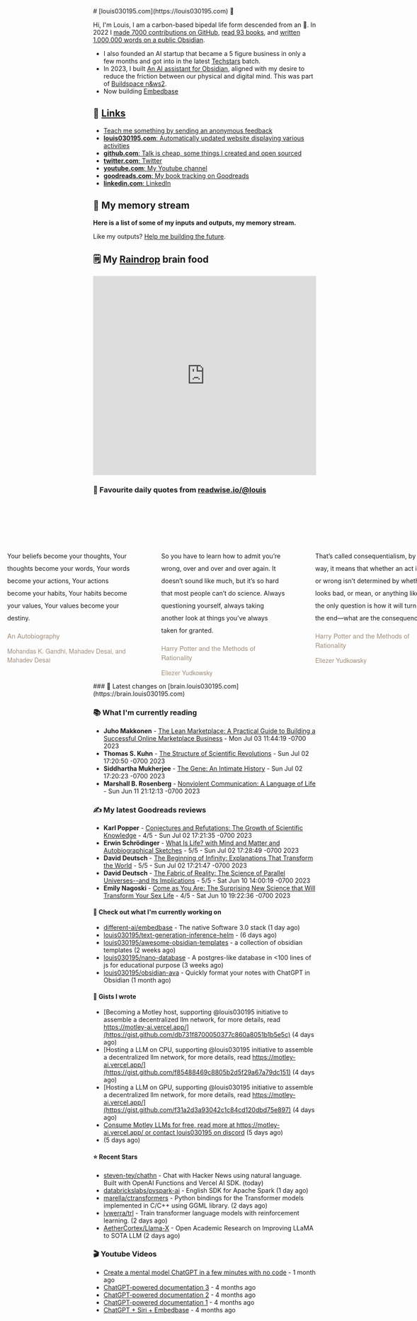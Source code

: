 <link rel="shortcut icon" href="/favicon.ico">
# [louis030195.com](https://louis030195.com) 🤔

Hi, I'm Louis, I am a carbon-based bipedal life form descended from an 🐒.
In 2022 I [made 7000 contributions on GitHub](https://github.com/louis030195), 
[read 93 books](https://www.goodreads.com/user/show/103091881-louis-beaumont), 
and [written 1.000,000 words on a public Obsidian](https://brain.louis030195.com).
- I also founded an AI startup that became a 5 figure business in only a few months and got into in the latest [Techstars](https://techstars.com) batch.
- In 2023, I built [An AI assistant for Obsidian](https://github.com/louis030195/obsidian-ava), aligned with my desire to reduce the friction between our physical and digital mind. This was part of [Buildspace n&ws2](https://buildspace.so).
- Now building [Embedbase](https://embedbase.xyz)

## 🔗 [Links](https://brain.louis030195.com/Links)

- [Teach me something by sending an anonymous feedback](https://www.admonymous.co/louis030195)
- [**louis030195.com**: Automatically updated website displaying various activities](https://louis030195.com)
- [**github.com**: Talk is cheap, some things I created and open sourced](https://github.com/louis030195)
- [**twitter.com**: Twitter](https://twitter.com/@louis030195)
- [**youtube.com**: My Youtube channel](https://www.youtube.com/channel/UCQyHp-A6Y4hwRt7qmi_TYOQ)
- [**goodreads.com**: My book tracking on Goodreads](https://www.goodreads.com/user/show/103091881-louis-beaumont)
- [**linkedin.com**: LinkedIn](https://www.linkedin.com/in/louis030195)

## 🌊 My memory stream

**Here is a list of some of my inputs and outputs, my memory stream.**

Like my outputs? [Help me building the future](https://www.linkedin.com/in/louis030195/).

## 🗒 My [Raindrop](https://raindrop.io) brain food

<iframe style="border: 0; width: 100%; height: 450px; background-color: transparent;" allowfullscreen frameborder="0" src="https://raindrop.io/louis030195/public-26885635/embed/sort=-created&theme=dark&hide=header%2Cadd"></iframe>

### 👋 Favourite daily quotes from [readwise.io/@louis](https://readwise.io/@louis)
<div class="some-highlights" style="display: flex;
  margin-left: -50vw;
  left: 50%;
  overflow-x: scroll;
  width: 100vw;
  position: relative; margin-top: 6rem;">
<div class="highlight-text" style="margin-left: auto; margin-right: auto; min-width: 280px; max-width: 540px; text-align: left; padding-left: 34px; padding-right: 34px; padding-top: 30px; padding-bottom: 12px; white-space: normal;">
<span style="background-color: transparent; line-height: 2; padding-bottom: 7px; padding-top: 3px; font-size: 14px; white-space: normal;">
          Your beliefs become your thoughts, 
Your thoughts become your words, 
Your words become your actions, 
Your actions become your habits, 
Your habits become your values, 
Your values become your destiny.
        </span>
<div style="font-family: Helvetica, Arial, sans-serif;">
<div style='font-size: 14px; margin-bottom: 0; margin-top: 10px; font-family: "Raleway", "HelveticaNeue", "Helvetica Neue", Helvetica, Arial, sans-serif; white-space: normal; font-display: swap;'>
<p style="margin-bottom: 0; font-size: 15px; margin-bottom: 2px; color: #9f8e7d">An Autobiography</p>
<p style="margin-bottom: 0; color: #9f8e7d">Mohandas K. Gandhi, Mahadev Desai, and  Mahadev Desai</p>
</div>
</div>
</div>
<div class="highlight-text" style="margin-left: auto; margin-right: auto; min-width: 280px; max-width: 540px; text-align: left; padding-left: 34px; padding-right: 34px; padding-top: 30px; padding-bottom: 12px; white-space: normal;">
<span style="background-color: transparent; line-height: 2; padding-bottom: 7px; padding-top: 3px; font-size: 14px; white-space: normal;">
          So you have to learn how to admit you’re wrong, over and over and over again. It doesn’t sound like much, but it’s so hard that most people can’t do science. Always questioning yourself, always taking another look at things you’ve always taken for granted.
        </span>
<div style="font-family: Helvetica, Arial, sans-serif;">
<div style='font-size: 14px; margin-bottom: 0; margin-top: 10px; font-family: "Raleway", "HelveticaNeue", "Helvetica Neue", Helvetica, Arial, sans-serif; white-space: normal; font-display: swap;'>
<p style="margin-bottom: 0; font-size: 15px; margin-bottom: 2px; color: #9f8e7d">Harry Potter and the Methods of Rationality</p>
<p style="margin-bottom: 0; color: #9f8e7d">Eliezer Yudkowsky</p>
</div>
</div>
</div>
<div class="highlight-text" style="margin-left: auto; margin-right: auto; min-width: 280px; max-width: 540px; text-align: left; padding-left: 34px; padding-right: 34px; padding-top: 30px; padding-bottom: 12px; white-space: normal;">
<span style="background-color: transparent; line-height: 2; padding-bottom: 7px; padding-top: 3px; font-size: 14px; white-space: normal;">
          That’s called consequentialism, by the way, it means that whether an act is right or wrong isn’t determined by whether it looks bad, or mean, or anything like that, the only question is how it will turn out in the end—what are the consequences.
        </span>
<div style="font-family: Helvetica, Arial, sans-serif;">
<div style='font-size: 14px; margin-bottom: 0; margin-top: 10px; font-family: "Raleway", "HelveticaNeue", "Helvetica Neue", Helvetica, Arial, sans-serif; white-space: normal; font-display: swap;'>
<p style="margin-bottom: 0; font-size: 15px; margin-bottom: 2px; color: #9f8e7d">Harry Potter and the Methods of Rationality</p>
<p style="margin-bottom: 0; color: #9f8e7d">Eliezer Yudkowsky</p>
</div>
</div>
</div>
</div>
### 🧠 Latest changes on [brain.louis030195.com](https://brain.louis030195.com)


### 📚 What I'm currently reading

-   **Juho Makkonen**  - [The Lean Marketplace: A Practical Guide to Building a Successful Online Marketplace Business](https://www.goodreads.com/book/show/38843442-the-lean-marketplace) - Mon Jul 03 11:44:19 -0700 2023
-   **Thomas S. Kuhn**  - [The Structure of Scientific Revolutions](https://www.goodreads.com/book/show/61539.The_Structure_of_Scientific_Revolutions) - Sun Jul 02 17:20:50 -0700 2023
-   **Siddhartha Mukherjee**  - [The Gene: An Intimate History](https://www.goodreads.com/book/show/27276428-the-gene) - Sun Jul 02 17:20:23 -0700 2023
-   **Marshall B. Rosenberg**  - [Nonviolent Communication: A Language of Life](https://www.goodreads.com/book/show/71730.Nonviolent_Communication) - Sun Jun 11 21:12:13 -0700 2023

### ✍ My latest Goodreads reviews

-   **Karl Popper**  - [Conjectures and Refutations: The Growth of Scientific Knowledge](https://www.goodreads.com/book/show/61554.Conjectures_and_Refutations) - 4/5 - Sun Jul 02 17:21:35 -0700 2023
-   **Erwin Schrödinger**  - [What Is Life? with Mind and Matter and Autobiographical Sketches](https://www.goodreads.com/book/show/162780.What_Is_Life_with_Mind_and_Matter_and_Autobiographical_Sketches) - 5/5 - Sun Jul 02 17:28:49 -0700 2023
-   **David Deutsch**  - [The Beginning of Infinity: Explanations That Transform the World](https://www.goodreads.com/book/show/10483171-the-beginning-of-infinity) - 5/5 - Sun Jul 02 17:21:47 -0700 2023
-   **David Deutsch**  - [The Fabric of Reality: The Science of Parallel Universes--and Its Implications](https://www.goodreads.com/book/show/177068.The_Fabric_of_Reality) - 5/5 - Sat Jun 10 14:00:19 -0700 2023
-   **Emily Nagoski**  - [Come as You Are: The Surprising New Science that Will Transform Your Sex Life](https://www.goodreads.com/book/show/22609341-come-as-you-are) - 4/5 - Sat Jun 10 19:22:36 -0700 2023

#### 👷 Check out what I'm currently working on

- [different-ai/embedbase](https://github.com/different-ai/embedbase) - The native Software 3.0 stack (1 day ago)
- [louis030195/text-generation-inference-helm](https://github.com/louis030195/text-generation-inference-helm) -  (6 days ago)
- [louis030195/awesome-obsidian-templates](https://github.com/louis030195/awesome-obsidian-templates) - a collection of obsidian templates (2 weeks ago)
- [louis030195/nano-database](https://github.com/louis030195/nano-database) - A postgres-like database in &lt;100 lines of js for educational purpose (3 weeks ago)
- [louis030195/obsidian-ava](https://github.com/louis030195/obsidian-ava) - Quickly format your notes with ChatGPT in Obsidian (1 month ago)

#### 📓 Gists I wrote

- [Becoming a Motley host, supporting @louis030195 initiative to assemble a decentralized llm network, for more details, read https://motley-ai.vercel.app/](https://gist.github.com/db731f8700050377c860a8051b1b5e5c) (4 days ago)
- [Hosting a LLM on CPU, supporting @louis030195 initiative to assemble a decentralized llm network, for more details, read https://motley-ai.vercel.app/](https://gist.github.com/f85488469c8805b2d5f29a67a79dc151) (4 days ago)
- [Hosting a LLM on GPU, supporting @louis030195 initiative to assemble a decentralized llm network, for more details, read https://motley-ai.vercel.app/](https://gist.github.com/f31a2d3a93042c1c84cd120dbd75e897) (4 days ago)
- [Consume Motley LLMs for free, read more at https://motley-ai.vercel.app/ or contact louis030195 on discord](https://gist.github.com/a12a3615095641ba06d7864d0076962e) (5 days ago)
- [](https://gist.github.com/e62a3a093ae942c5c3c65892aaf4cb3b) (5 days ago)

#### ⭐ Recent Stars

- [steven-tey/chathn](https://github.com/steven-tey/chathn) - Chat with Hacker News using natural language. Built with OpenAI Functions and Vercel AI SDK. (today)
- [databrickslabs/pyspark-ai](https://github.com/databrickslabs/pyspark-ai) - English SDK for Apache Spark (1 day ago)
- [marella/ctransformers](https://github.com/marella/ctransformers) - Python bindings for the Transformer models implemented in C/C&#43;&#43; using GGML library. (2 days ago)
- [lvwerra/trl](https://github.com/lvwerra/trl) - Train transformer language models with reinforcement learning. (2 days ago)
- [AetherCortex/Llama-X](https://github.com/AetherCortex/Llama-X) - Open Academic Research on Improving LLaMA to SOTA LLM (2 days ago)

### 🎬 Youtube Videos

- [Create a mental model ChatGPT in a few minutes with no code](https://www.youtube.com/watch?v=hBJAOIsZLlE) - 1 month ago
- [ChatGPT-powered documentation 3](https://www.youtube.com/watch?v=0UZEly9C7NY) - 4 months ago
- [ChatGPT-powered documentation 2](https://www.youtube.com/watch?v=yv3jtwePXeM) - 4 months ago
- [ChatGPT-powered documentation 1](https://www.youtube.com/watch?v=-9jL9r9QQm0) - 4 months ago
- [ChatGPT &#43; Siri &#43; Embedbase](https://www.youtube.com/watch?v=qH0Zugo0UCo) - 4 months ago


